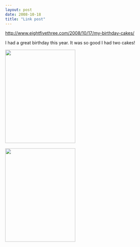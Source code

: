 ```yaml
---
layout: post
date: 2008-10-18
title: "Link post"
---
```

<http://www.eightfivethree.com/2008/10/17/my-birthday-cakes/>


<p>I had a great birthday this year. It was so good I had two cakes!</p> <p><a href="http://www.eightfivethree.com/wp-content/uploads/2008/10/p-640-480-1c167477-da7f-414f-aedd-2e23c2c386ad.jpeg"><img src="http://www.eightfivethree.com/wp-content/uploads/2008/10/p-640-480-1c167477-da7f-414f-aedd-2e23c2c386ad.jpeg" alt="" width="225" height="300" class="alignnone size-full wp-image-364"></a><br><br><a href="http://www.eightfivethree.com/wp-content/uploads/2008/10/p-640-480-d7a876df-a5ec-458f-a6b5-f60749225db5.jpeg"><img src="http://www.eightfivethree.com/wp-content/uploads/2008/10/p-640-480-d7a876df-a5ec-458f-a6b5-f60749225db5.jpeg" alt="" width="225" height="300" class="alignnone size-full wp-image-364"></a></p>
<br><span class="wpbuzz" style="margin: 5px 0;"> <style type="text/css"> span.wpbuzz>span { float:right; } </style>
<script type="text/javascript"> yahooBuzzArticleHeadline = "My birthday cakes"; </script><script type="text/javascript" src="http://d.yimg.com/ds/badge2.js" badgetype="square">...</script></span>